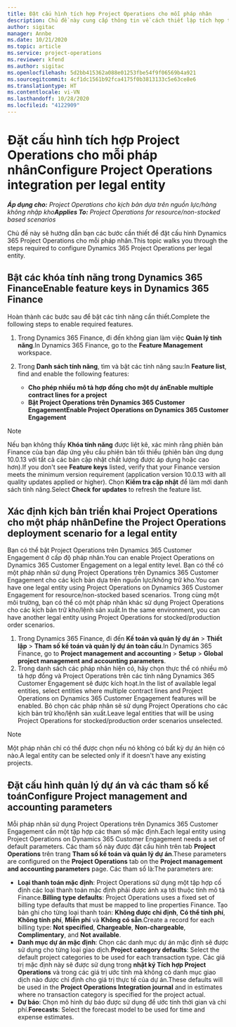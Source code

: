 ```yaml
---
title: Đặt cấu hình tích hợp Project Operations cho mỗi pháp nhân
description: Chủ đề này cung cấp thông tin về cách thiết lập tích hợp theo pháp nhân trong Project Operations.
author: sigitac
manager: Annbe
ms.date: 10/21/2020
ms.topic: article
ms.service: project-operations
ms.reviewer: kfend
ms.author: sigitac
ms.openlocfilehash: 5d2bb415362a088e01253fbe54f9f06569b4a921
ms.sourcegitcommit: 4cf1dc1561b92fca4175f0b3813133c5e63ce8e6
ms.translationtype: HT
ms.contentlocale: vi-VN
ms.lasthandoff: 10/28/2020
ms.locfileid: "4122909"
---
```

# <a name="configure-project-operations-integration-per-legal-entity"></a><span data-ttu-id="34dbd-103">Đặt cấu hình tích hợp Project Operations cho mỗi pháp nhân</span><span class="sxs-lookup"><span data-stu-id="34dbd-103">Configure Project Operations integration per legal entity</span></span> 

<span data-ttu-id="34dbd-104">_**Áp dụng cho:** Project Operations cho kịch bản dựa trên nguồn lực/hàng không nhập kho_</span><span class="sxs-lookup"><span data-stu-id="34dbd-104">_**Applies To:** Project Operations for resource/non-stocked based scenarios_</span></span>

<span data-ttu-id="34dbd-105">Chủ đề này sẽ hướng dẫn bạn các bước cần thiết để đặt cấu hình Dynamics 365 Project Operations cho mỗi pháp nhân.</span><span class="sxs-lookup"><span data-stu-id="34dbd-105">This topic walks you through the steps required to configure Dynamics 365 Project Operations per legal entity.</span></span>

## <a name="enable-feature-keys-in-dynamics-365-finance"></a><span data-ttu-id="34dbd-106">Bật các khóa tính năng trong Dynamics 365 Finance</span><span class="sxs-lookup"><span data-stu-id="34dbd-106">Enable feature keys in Dynamics 365 Finance</span></span>

<span data-ttu-id="34dbd-107">Hoàn thành các bước sau để bật các tính năng cần thiết.</span><span class="sxs-lookup"><span data-stu-id="34dbd-107">Complete the following steps to enable required features.</span></span>

1. <span data-ttu-id="34dbd-108">Trong Dynamics 365 Finance, đi đến không gian làm việc **Quản lý tính năng**.</span><span class="sxs-lookup"><span data-stu-id="34dbd-108">In Dynamics 365 Finance, go to the **Feature Management** workspace.</span></span>
2. <span data-ttu-id="34dbd-109">Trong **Danh sách tính năng**, tìm và bật các tính năng sau:</span><span class="sxs-lookup"><span data-stu-id="34dbd-109">In **Feature list**, find and enable the following features:</span></span>
  
    - <span data-ttu-id="34dbd-110">**Cho phép nhiều mô tả hợp đồng cho một dự án**</span><span class="sxs-lookup"><span data-stu-id="34dbd-110">**Enable multiple contract lines for a project**</span></span>
    - <span data-ttu-id="34dbd-111">**Bật Project Operations trên Dynamics 365 Customer Engagement**</span><span class="sxs-lookup"><span data-stu-id="34dbd-111">**Enable Project Operations on Dynamics 365 Customer Engagement**</span></span>

> [!NOTE]
> <span data-ttu-id="34dbd-112">Nếu bạn không thấy **Khóa tính năng** được liệt kê, xác minh rằng phiên bản Finance của bạn đáp ứng yêu cầu phiên bản tối thiểu (phiên bản ứng dụng 10.0.13 với tất cả các bản cập nhật chất lượng được áp dụng hoặc cao hơn).</span><span class="sxs-lookup"><span data-stu-id="34dbd-112">If you don't see **Feature keys** listed, verify that your Finance version meets the minimum version requirement (application version 10.0.13 with all quality updates applied or higher).</span></span> <span data-ttu-id="34dbd-113">Chọn **Kiểm tra cập nhật** để làm mới danh sách tính năng.</span><span class="sxs-lookup"><span data-stu-id="34dbd-113">Select **Check for updates** to refresh the feature list.</span></span>

## <a name="define-the-project-operations-deployment-scenario-for-a-legal-entity"></a><span data-ttu-id="34dbd-114">Xác định kịch bản triển khai Project Operations cho một pháp nhân</span><span class="sxs-lookup"><span data-stu-id="34dbd-114">Define the Project Operations deployment scenario for a legal entity</span></span>

<span data-ttu-id="34dbd-115">Bạn có thể bật Project Operations trên Dynamics 365 Customer Engagement ở cấp độ pháp nhân.</span><span class="sxs-lookup"><span data-stu-id="34dbd-115">You can enable Project Operations on Dynamics 365 Customer Engagement on a legal entity level.</span></span> <span data-ttu-id="34dbd-116">Bạn có thể có một pháp nhân sử dụng Project Operations trên Dynamics 365 Customer Engagement cho các kịch bản dựa trên nguồn lực/không trữ kho.</span><span class="sxs-lookup"><span data-stu-id="34dbd-116">You can have one legal entity using Project Operations on Dynamics 365 Customer Engagement for resource/non-stocked based scenarios.</span></span> <span data-ttu-id="34dbd-117">Trong cùng một môi trường, bạn có thể có một pháp nhân khác sử dụng Project Operations cho các kịch bản trữ kho/lệnh sản xuất.</span><span class="sxs-lookup"><span data-stu-id="34dbd-117">In the same environment, you can have another legal entity using Project Operations for stocked/production order scenarios.</span></span>

1. <span data-ttu-id="34dbd-118">Trong Dynamics 365 Finance, đi đến **Kế toán và quản lý dự án** > **Thiết lập** > **Tham số kế toán và quản lý dự án toàn cầu**.</span><span class="sxs-lookup"><span data-stu-id="34dbd-118">In Dynamics 365 Finance, go to **Project management and accounting** > **Setup** > **Global project management and accounting parameters**.</span></span>
2. <span data-ttu-id="34dbd-119">Trong danh sách các pháp nhân hiện có, hãy chọn thực thể có nhiều mô tả hợp đồng và Project Operations trên các tính năng Dynamics 365 Customer Engagement sẽ được kích hoạt.</span><span class="sxs-lookup"><span data-stu-id="34dbd-119">In the list of available legal entities, select entities where multiple contract lines and Project Operations on Dynamics 365 Customer Engagement features will be enabled.</span></span> <span data-ttu-id="34dbd-120">Bỏ chọn các pháp nhân sẽ sử dụng Project Operations cho các kịch bản trữ kho/lệnh sản xuất.</span><span class="sxs-lookup"><span data-stu-id="34dbd-120">Leave legal entities that will be using Project Operations for stocked/production order scenarios unselected.</span></span>

> [!NOTE]
> <span data-ttu-id="34dbd-121">Một pháp nhân chỉ có thể được chọn nếu nó không có bất kỳ dự án hiện có nào.</span><span class="sxs-lookup"><span data-stu-id="34dbd-121">A legal entity can be selected only if it doesn't have any existing projects.</span></span>

## <a name="configure-project-management-and-accounting-parameters"></a><span data-ttu-id="34dbd-122">Đặt cấu hình quản lý dự án và các tham số kế toán</span><span class="sxs-lookup"><span data-stu-id="34dbd-122">Configure Project management and accounting parameters</span></span>

<span data-ttu-id="34dbd-123">Mỗi pháp nhân sử dụng Project Operations trên Dynamics 365 Customer Engagement cần một tập hợp các tham số mặc định.</span><span class="sxs-lookup"><span data-stu-id="34dbd-123">Each legal entity using Project Operations on Dynamics 365 Customer Engagement needs a set of default parameters.</span></span> <span data-ttu-id="34dbd-124">Các tham số này được đặt cấu hình trên tab **Project Operations** trên trang **Tham số kế toán và quản lý dự án**.</span><span class="sxs-lookup"><span data-stu-id="34dbd-124">These parameters are configured on the **Project Operations** tab on the **Project management and accounting parameters** page.</span></span> <span data-ttu-id="34dbd-125">Các tham số là:</span><span class="sxs-lookup"><span data-stu-id="34dbd-125">The parameters are:</span></span>

  - <span data-ttu-id="34dbd-126">**Loại thanh toán mặc định**: Project Operations sử dụng một tập hợp cố định các loại thanh toán mặc định phải được ánh xạ tới thuộc tính mô tả Finance.</span><span class="sxs-lookup"><span data-stu-id="34dbd-126">**Billing type defaults**: Project Operations uses a fixed set of billing type defaults that must be mapped to line properties Finance.</span></span> <span data-ttu-id="34dbd-127">Tạo bản ghi cho từng loại thanh toán: **Không được chỉ định**, **Có thể tính phí**, **Không tính phí**, **Miễn phí** và **Không có sẵn**.</span><span class="sxs-lookup"><span data-stu-id="34dbd-127">Create a record for each billing type: **Not specified**, **Chargeable**, **Non-chargeable**, **Complimentary**, and **Not available**.</span></span>
  - <span data-ttu-id="34dbd-128">**Danh mục dự án mặc định**: Chọn các danh mục dự án mặc định sẽ được sử dụng cho từng loại giao dịch.</span><span class="sxs-lookup"><span data-stu-id="34dbd-128">**Project category defaults**: Select the default project categories to be used for each transaction type.</span></span> <span data-ttu-id="34dbd-129">Các giá trị mặc định này sẽ được sử dụng trong **nhật ký Tích hợp Project Operations** và trong các giá trị ước tính mà không có danh mục giao dịch nào được chỉ định cho giá trị thực tế của dự án.</span><span class="sxs-lookup"><span data-stu-id="34dbd-129">These defaults will be used in the **Project Operations Integration journal** and in estimates where no transaction category is specified for the project actual.</span></span>
  - <span data-ttu-id="34dbd-130">**Dự báo**: Chọn mô hình dự báo được sử dụng để ước tính thời gian và chi phí.</span><span class="sxs-lookup"><span data-stu-id="34dbd-130">**Forecasts**: Select the forecast model to be used for time and expense estimates.</span></span>
